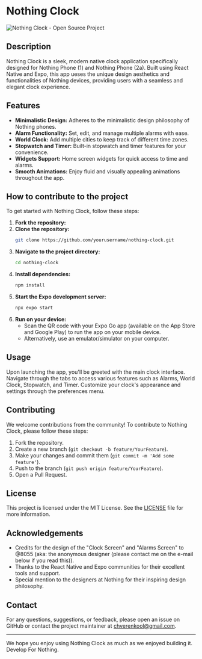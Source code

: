 # Nothing Clock

![Nothing Clock - Open Source Project](https://github.com/SushiiReboot/Nothing-Clock/assets/101837968/7416a6fd-f542-42d0-9ce2-3b95afd0e787)

## Description

Nothing Clock is a sleek, modern native clock application specifically designed for Nothing Phone (1) and Nothing Phone (2a). Built using React Native and Expo, this app ueses the unique design aesthetics and functionalities of Nothing devices, providing users with a seamless and elegant clock experience. 

## Features

- **Minimalistic Design:** Adheres to the minimalistic design philosophy of Nothing phones.
- **Alarm Functionality:** Set, edit, and manage multiple alarms with ease.
- **World Clock:** Add multiple cities to keep track of different time zones.
- **Stopwatch and Timer:** Built-in stopwatch and timer features for your convenience.
- **Widgets Support:** Home screen widgets for quick access to time and alarms.
- **Smooth Animations:** Enjoy fluid and visually appealing animations throughout the app.

## How to contribute to the project

To get started with Nothing Clock, follow these steps:

1. **Fork the repository:**
1. **Clone the repository:**
    ```sh
    git clone https://github.com/yourusername/nothing-clock.git
    ```
2. **Navigate to the project directory:**
    ```sh
    cd nothing-clock
    ```
3. **Install dependencies:**
    ```sh
    npm install
    ```
4. **Start the Expo development server:**
    ```sh
    npx expo start
    ```
5. **Run on your device:**
    - Scan the QR code with your Expo Go app (available on the App Store and Google Play) to run the app on your mobile device.
    - Alternatively, use an emulator/simulator on your computer.

## Usage

Upon launching the app, you'll be greeted with the main clock interface. Navigate through the tabs to access various features such as Alarms, World Clock, Stopwatch, and Timer. Customize your clock's appearance and settings through the preferences menu.

## Contributing

We welcome contributions from the community! To contribute to Nothing Clock, please follow these steps:

1. Fork the repository.
2. Create a new branch (`git checkout -b feature/YourFeature`).
3. Make your changes and commit them (`git commit -m 'Add some feature'`).
4. Push to the branch (`git push origin feature/YourFeature`).
5. Open a Pull Request.

## License

This project is licensed under the MIT License. See the [LICENSE](LICENSE) file for more information.

## Acknowledgements

- Credits for the design of the "Clock Screen" and "Alarms Screen" to @8055 (aka: the anonymous designer (please contact me on the e-mail below if you read this)).
- Thanks to the React Native and Expo communities for their excellent tools and support.
- Special mention to the designers at Nothing for their inspiring design philosophy.

## Contact

For any questions, suggestions, or feedback, please open an issue on GitHub or contact the project maintainer at [chverenkool@gmail.com](mailto:chverenkool@gmail.com).

---

We hope you enjoy using Nothing Clock as much as we enjoyed building it. Develop For Nothing.

